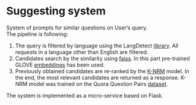 # Suggesting system
System of prompts for similar questions on User’s query. <br>
The pipeline is following: <br>
1) The query is filtered by language using the LangDetect [library](https://pypi.org/project/langdetect/). All requests in a language other than English are filtered.
2) Candidates search by the similarity using [faiss](https://github.com/facebookresearch/faiss). In this part pre-trained GLOVE [embeddings](https://nlp.stanford.edu/projects/glove/) has been used.
3) Previously obtained candidates are re-ranked by the [K-NRM](https://arxiv.org/pdf/1706.06613.pdf) model. In the end, the most relevant candidates are returned as a response. K-NRM model was trained on the Quora Question Pairs [dataset](https://gluebenchmark.com/tasks/).

The system is implemented as a micro-service based on Flask. 